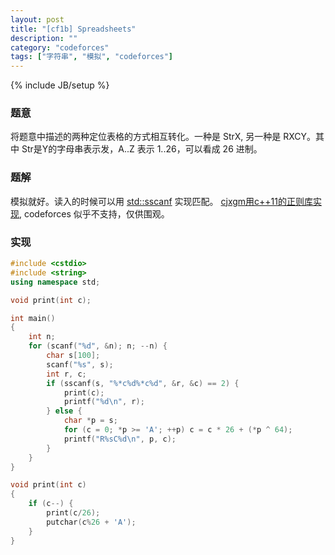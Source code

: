 ```yaml
---
layout: post
title: "[cf1b] Spreadsheets"
description: ""
category: "codeforces"
tags: ["字符串", "模拟", "codeforces"]
---
```

{% include JB/setup %}

### 题意
将题意中描述的两种定位表格的方式相互转化。一种是 StrX, 另一种是 RXCY。其中
Str是Y的字母串表示发，A..Z 表示 1..26，可以看成 26 进制。

### 题解
模拟就好。读入的时候可以用 [std::sscanf][1] 实现匹配。
[cjxgm用c++11的正则库实现][2], codeforces 似乎不支持，仅供围观。

### 实现
```cpp
#include <cstdio>
#include <string>
using namespace std;

void print(int c);

int main()
{
	int n;
	for (scanf("%d", &n); n; --n) {
		char s[100];
		scanf("%s", s);
		int r, c;
		if (sscanf(s, "%*c%d%*c%d", &r, &c) == 2) {
			print(c);
			printf("%d\n", r);
		} else {
			char *p = s;
			for (c = 0; *p >= 'A'; ++p) c = c * 26 + (*p ^ 64);
	        printf("R%sC%d\n", p, c);
		}
	}
}

void print(int c)
{
	if (c--) {
		print(c/26);
		putchar(c%26 + 'A');
	}
}

```

[1]: http://man7.org/linux/man-pages/man3/scanf.3.html
[2]: https://gist.github.com/cjxgm/13ffd989f97e8e271be6

